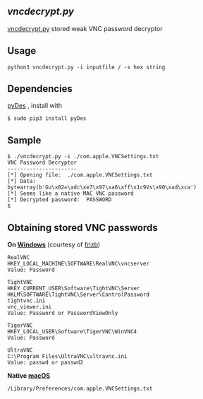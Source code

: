 ## _vncdecrypt.py_

[vncdecrypt.py](https://github.com/nikip72/vncdecrypt) stored weak VNC password decryptor

## Usage
```
python3 vncdecrypt.py -i inputfile / -s hex string
```
## Dependencies
[pyDes](https://pypi.org/project/pyDes/) , install with
```
$ sudo pip3 install pyDes
```

## Sample
```
$ ./vncdecrypt.py -i ./com.apple.VNCSettings.txt
VNC Password Decryptor
----------------------
[*] Opening file:  ./com.apple.VNCSettings.txt
[*] Data:  bytearray(b'Gu\x02=\xdc\xe7\x97\xa6\xff\x1c9Vs\x90\xad\xca')
[*] Seems like a native MAC VNC password
[*] Decrypted password:  PASSWORD
$
```

## Obtaining stored VNC passwords
__On [Windows](https://www.microsoft.com)__ (courtesy of [frizb](https://github.com/frizb/PasswordDecrypts))

```
RealVNC
HKEY_LOCAL_MACHINE\SOFTWARE\RealVNC\vncserver
Value: Password
```
```
TightVNC
HKEY_CURRENT_USER\Software\TightVNC\Server
HKLM\SOFTWARE\TightVNC\Server\ControlPassword
tightvnc.ini
vnc_viewer.ini
Value: Password or PasswordViewOnly
```
```
TigerVNC
HKEY_LOCAL_USER\Software\TigerVNC\WinVNC4
Value: Password
```
```
UltraVNC
C:\Program Files\UltraVNC\ultravnc.ini
Value: passwd or passwd2
```

__Native [macOS](https://www.apple.com)__
```
/Library/Preferences/com.apple.VNCSettings.txt
```
